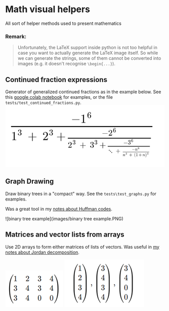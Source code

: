 # Math visual helpers

All sort of helper methods used to present mathematics

### Remark:
> Unfortunately, the LaTeX support inside python is not too helpful in case you want to actually generate the 
> LaTeX image itself. So while we can generate the strings, some of them cannot be converted into images (e.g. 
> it doesn't recognise `\begin{...}`).

## Continued fraction expressions
Generator of generalized continued fractions as in the example below. See this [google colab notebook](https://colab.research.google.com/drive/1nQy1q_-6ik0ylvbXvW2jRzZkaLhLzMG5?usp=sharing) 
for examples, or the file `tests/test_continued_fractions.py`.
![continued_fraction_example.png](images/continued_fraction_example.png)

## Graph Drawing
Draw binary trees in a "compact" way. See the `tests\test_graphs.py` for examples.

Was a great tool in my [notes about Huffman codes](https://drive.google.com/file/d/14iJaLgw66eKPS27O2w4_szyeTwQTGn7U/view?usp=sharing).

![binary tree example](images/binary tree example.PNG)

## Matrices and vector lists from arrays
Use 2D arrays to form either matrices of lists of vectors. Was useful in [my notes about
Jordan decomposition](https://colab.research.google.com/drive/1yL-DoADRlu2FxsT_kjK5mZhjxk2GKqyw?usp=sharing).

![matrix_example.PNG](images/matrix_example.PNG)
![vectors_example.PNG](images/vectors_example.PNG)